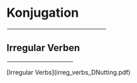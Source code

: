 # Konjugation
<hr width="45%" align="right" style="border: 1px solid white">

## Irregular Verben
<hr width="30%" align="right" style="border: 0.5px solid white">
[Irregular Verbs](irreg_verbs_DNutting.pdf)
